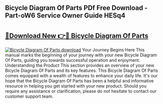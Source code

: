 ## Bicycle Diagram Of Parts PDf Free Download - Part-oW6 Service Owner Guide HESq4

# <h2><a href="http://dfscqw.blite.top/?on=Bicycle+Diagram+Of+Parts">🔗Download New 👉🔴 Bicycle Diagram Of Parts</a></h2>

[![Bicycle Diagram Of Parts download](https://i.imgur.com/lujVjoI.png)](http://dfscqw.blite.top/?on=Bicycle+Diagram+Of+Parts)
Your Journey Begins Here This manual marks the beginning of your journey with your new Bicycle Diagram Of Parts, guiding you towards successful operation and enjoyment. Understanding the Product This section provides an overview of your new Bicycle Diagram Of Parts and its key features. This Bicycle Diagram Of Parts comes equipped with a wealth of features to enhance your daily life. It's our hope that the Bicycle Diagram Of Parts has been a helpful and informative resource in helping you get started with your new product. Should you require any assistance or clarification, please do not hesitate to contact our customer support team.
